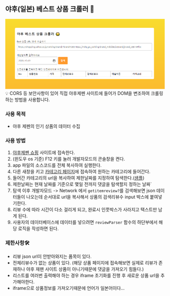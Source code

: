 ## 야후(일본) 베스트 상품 크롤러 🚀
![이미지](https://github.com/gojaebeom/YahooJapan-Best-Product-Crawler/blob/main/thumbnail.png)
💡 CORS 등 보안사항이 있어 직접 야후제펜 사이트에 들어가 DOM을 변조하여 크롤링하는 방법을 사용합니다.

### 사용 목적 
- 야후 제펜의 인기 상품의 데이터 수집

### 사용 방법
1. [야후제펜 쇼핑](https://shopping.yahoo.co.jp/) 사이트에 접속한다. 
2. (윈도우 os 기준) F12 키를 눌러 개발자모드의 콘솔창을 켠다.
3. app 파일의 소스코드를 전체 복사하여 실행한다.
4. 다른 새창을 키고 [카테고리 페이지](https://shopping.yahoo.co.jp/ranking/?sc_i=shp_pc_ranking-brand_themeLink_ranking)에 접속하여 원하는 카테고리에 들어간다.
5. 들어간 카테고리의 url을 복사하여 제한날짜를 지정하여 탐색한다.([샘플](https://shopping.yahoo.co.jp/ranking/?sc_i=shp_pc_ranking-brand_themeLink_ranking))
6. 제한날짜는 현재 날짜를 기준으로 몇일 전까지 댓글을 탐색할지 정하는 날짜`
7. 탐색 이후 개발자모드 -> Network 에서 `getitemreview?`를 검색해보면 json 데이터들이 나오는데 순서대로 url을 복사해서 상품의 검색리뷰수 input 박스에 붙여넣기한다.
8. 리뷰 수에 따라 시간이 다소 걸리게 되고, 완료시 인풋박스가 사라지고 택스트만 남게 된다.
9. 사용자의 데이터베이스에 데이터를 넣으려면 `reviewParser` 함수의 하단부에서 해당 로직을 작성하면 된다.

### 제한사항🛠
- 리뷰 json url이 안받아와지는 품목이 있다. 
- 전체리뷰수가 없는 상품이 있다. (해당 상품 페이지에 접속해보면 실제로 리뷰가 존재하나 야후 재팬 사이트 상품이 아니기때문에 댓글을 가져오기 힘들다.)
- 리스트를 여러번 출력해야 하는 경우 iframe 초기화를 진행 후 새로운 상품 url을 추가해야한다.
- iframe으로 상품정보를 가져오기때문에 언어가 일본어이다... 